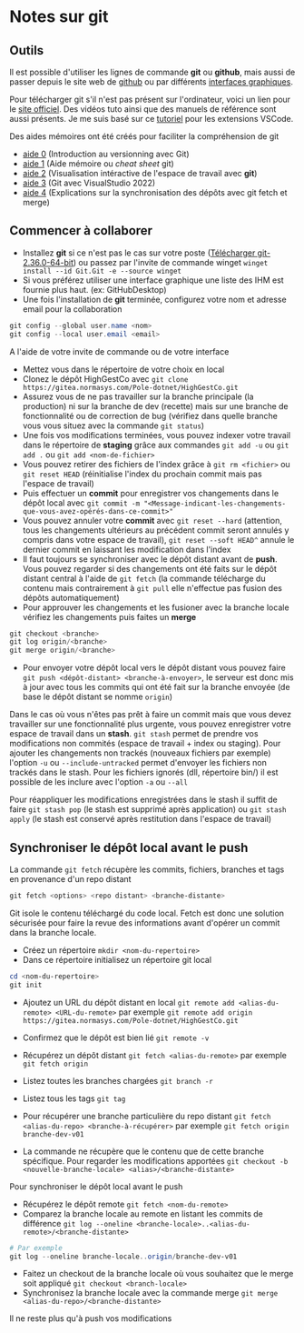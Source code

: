 # Notes sur git

## Outils

Il est possible d'utiliser les lignes de commande **git** ou **github**, mais aussi de passer depuis le site web de [github](https://github.com) ou par différents [interfaces graphiques](https://git-scm.com/download/gui/windows).

Pour télécharger git s'il n'est pas présent sur l'ordinateur, voici un lien pour le [site officiel](https://git-scm.com/downloads).
Des vidéos tuto ainsi que des manuels de référence sont aussi présents.
Je me suis basé sur ce [tutoriel](https://code.visualstudio.com/docs/editor/versioncontrol) pour les extensions VSCode.

Des aides mémoires ont été créés pour faciliter la compréhension de git

- [aide 0](https://www.atlassian.com/fr/git/tutorials/setting-up-a-repository) (Introduction au versionning avec Git)
- [aide 1](https://training.github.com/downloads/fr/github-git-cheat-sheet/) (Aide mémoire ou *cheat sheet* git)
- [aide 2](https://ndpsoftware.com/git-cheatsheet.html#loc=workspace;) (Visualisation intéractive de l'espace de travail avec **git**)
- [aide 3](https://docs.microsoft.com/en-us/visualstudio/version-control/git-fetch-pull-sync?view=vs-2022) (Git avec VisualStudio 2022)
- [aide 4](https://phoenixnap.com/kb/git-fetch) (Explications sur la synchronisation des dépôts avec git fetch et merge)

## Commencer à collaborer

- Installez **git** si ce n'est pas le cas sur votre poste ([Télécharger git-2.36.0-64-bit](https://github.com/git-for-windows/git/releases/download/v2.36.0.windows.1/Git-2.36.0-64-bit.exe)) ou passez par l'invite de commande winget `winget install --id Git.Git -e --source winget`
- Si vous préférez utiliser une interface graphique une liste des IHM est fournie plus haut. (ex: GitHubDesktop)
- Une fois l'installation de **git** terminée, configurez votre nom et adresse email pour la collaboration

```powershell
git config --global user.name <nom>
git config --local user.email <email>
```

A l'aide de votre invite de commande ou de votre interface

- Mettez vous dans le répertoire de votre choix en local
- Clonez le dépôt HighGestCo avec `git clone https://gitea.normasys.com/Pole-dotnet/HighGestCo.git`
- Assurez vous de ne pas travailler sur la branche principale (la production) ni sur la branche de dev (recette) mais sur une branche de fonctionnalité ou de correction de bug (vérifiez dans quelle branche vous vous situez avec la commande `git status`)
- Une fois vos modifications terminées, vous pouvez indexer votre travail dans le répertoire de **staging** grâce aux commandes `git add -u` ou  `git add .` ou `git add <nom-de-fichier>`
- Vous pouvez retirer des fichiers de l'index grâce à `git rm <fichier>` ou `git reset HEAD` (réinitialise l'index du prochain commit mais pas l'espace de travail)
- Puis effectuer un **commit** pour enregistrer vos changements dans le dépôt local avec `git commit -m "<Message-indicant-les-changements-que-vous-avez-opérés-dans-ce-commit>"`
- Vous pouvez annuler votre **commit** avec `git reset --hard` (attention, tous les changements ultérieurs au précédent commit seront annulés y compris dans votre espace de travail), `git reset --soft HEAD^` annule le dernier commit en laissant les modification dans l'index
- Il faut toujours se synchroniser avec le dépôt distant avant de **push**. Vous pouvez regarder si des changements ont été faits sur le dépôt distant central à l'aide de `git fetch` (la commande télécharge du contenu mais contrairement à `git pull` elle n'effectue pas fusion des dépôts automatiquement)
- Pour approuver les changements et les fusioner avec la branche locale vérifiez les changements puis faites un **merge**

```powershell
git checkout <branche>
git log origin/<branche>
git merge origin/<branche>
```

- Pour envoyer votre dépôt local vers le dépôt distant vous pouvez faire `git push <dépôt-distant> <branche-à-envoyer>`, le serveur est donc mis à jour avec tous les commits qui ont été fait sur la branche envoyée (de base le dépôt distant se nomme `origin`)

Dans le cas où vous n'êtes pas prêt à faire un commit mais que vous devez travailler sur une fonctionnalité plus urgente, vous pouvez enregistrer votre espace de travail dans un **stash**.
`git stash` permet de prendre vos modifications non commités (espace de travail + index ou staging).
Pour ajouter les changements non trackés (nouveaux fichiers par exemple) l'option `-u` ou `--include-untracked` permet d'envoyer les fichiers non trackés dans le stash.
Pour les fichiers ignorés (dll, répertoire bin/) il est possible de les inclure avec l'option `-a` ou `--all`

Pour réappliquer les modifications enregistrées dans le stash il suffit de faire `git stash pop` (le stash est supprimé après application) ou `git stash apply` (le stash est conservé après restitution dans l'espace de travail)

## Synchroniser le dépôt local avant le push

La commande `git fetch` récupère les commits, fichiers, branches et tags en provenance d'un repo distant

```powershell
git fetch <options> <repo distant> <branche-distante>
```

Git isole le contenu téléchargé du code local. Fetch est donc une solution sécurisée pour faire la revue des informations avant d'opérer un commit dans la branche locale.

- Créez un répertoire `mkdir <nom-du-repertoire>`
- Dans ce répertoire initialisez un répertoire git local 

```powershell
cd <nom-du-repertoire>
git init
```

- Ajoutez un URL du dépôt distant en local `git remote add <alias-du-remote> <URL-du-remote>` par exemple `git remote add origin https://gitea.normasys.com/Pole-dotnet/HighGestCo.git`
- Confirmez que le dépôt est bien lié `git remote -v`
- Récupérez un dépôt distant `git fetch <alias-du-remote>` par exemple `git fetch origin`
- Listez toutes les branches chargées `git branch -r`
- Listez tous les tags `git tag`

- Pour récupérer une branche particulière du repo distant `git fetch <alias-du-repo> <branche-à-récupérer>` par exemple `git fetch origin branche-dev-v01`
- La commande ne récupère que le contenu que de cette branche spécifique. Pour regarder les modifications apportées `git checkout -b <nouvelle-branche-locale> <alias>/<branche-distante>`

Pour synchroniser le dépôt local avant le push

- Récupérez le dépôt remote `git fetch <nom-du-remote>`
- Comparez la branche locale au remote en listant les commits de différence `git log --oneline <branche-locale>..<alias-du-remote>/<branche-distante>`

```powershell
# Par exemple
git log --oneline branche-locale..origin/branche-dev-v01
```

- Faitez un checkout de la branche locale où vous souhaitez que le merge soit appliqué `git checkout <branch-locale>`
- Synchronisez la branche locale avec la commande merge `git merge <alias-du-repo>/<branche-distante>`

Il ne reste plus qu'à push vos modifications
